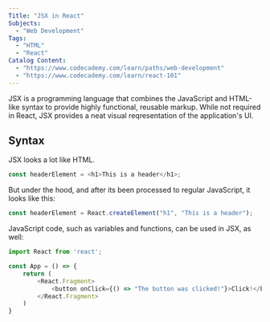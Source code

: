 ```yaml
---
Title: "JSX in React"
Subjects:
  - "Web Development"
Tags:
  - "HTML"
  - "React"
Catalog Content:
  - "https://www.codecademy.com/learn/paths/web-development"
  - "https://www.codecademy.com/learn/react-101"
---
```


JSX is a programming language that combines the JavaScript and HTML-like syntax to provide highly functional, reusable markup. While not required in React, JSX provides a neat visual reqresentation of the application's UI. 

## Syntax 

JSX looks a lot like HTML. 

```js
const headerElement = <h1>This is a header</h1>;
```

But under the hood, and after its been processed to regular JavaScript, it looks like this: 

```js
const headerElement = React.createElement("h1", "This is a header");
```

JavaScript code, such as variables and functions, can be used in JSX, as well: 

```js
import React from 'react';

const App = () => {
    return (
        <React.Fragment>
            <button onClick={() => "The button was clicked!"}>Click!</button>
        </React.Fragment>
    )
}
```